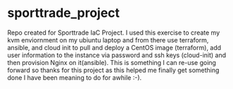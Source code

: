 # sporttrade_project
Repo created for Sporttrade IaC Project. I used this exercise to create my kvm enviornment on my ubiuntu laptop and from there use terraform, ansible, and cloud init to pull and deploy a CentOS image (terraform), add user information to the instance via password and ssh keys (cloud-init) and then provision Nginx on it(ansible). This is something I can re-use going forward so thanks for this project as this helped me finally get something done I have been meaning to do for awhile :-). 
